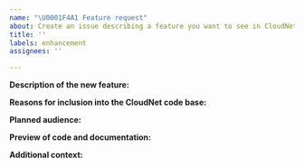 ```yaml
---
name: "\U0001F4A1 Feature request"
about: Create an issue describing a feature you want to see in CloudNet
title: ''
labels: enhancement
assignees: ''

---
```


**Description of the new feature:**   
<!--
A clear and concise description why you would like to see that
feature in CloudNet. Is it related to a problem? If so please give
use some context what the problem is. 
-->

**Reasons for inclusion into the CloudNet code base:**  
<!-- 
Why does this feature need to be included into CloudNet?
Why can this feature not be implemented using a module or plugin?
 -->

**Planned audience:**  
<!-- Who will be the main user of this new feature? (e.g. developers, server administrators, players etc) -->

**Preview of code and documentation:**  
<!-- 
Please add planning documents, UML diagrams, mock-up code or any other development documents to this feature request.
These documents are allowed to contradict themselves, if they explain different ideas for implementation.
 -->

**Additional context:**  
<!-- Add any other context or screenshots about this feature request here. -->
